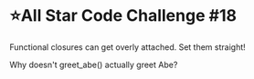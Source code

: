 # :star:All Star Code Challenge #18

Functional closures can get overly attached. Set them straight!

Why doesn't greet_abe() actually greet Abe?